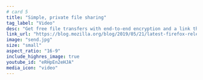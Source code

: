```yaml
---
# card 5
title: "Simple, private file sharing"
tag_label: "Video"
desc: "Get free file transfers with end-to-end encryption and a link that automatically expires with Firefox Send."
link_url: "https://blog.mozilla.org/blog/2019/05/21/latest-firefox-release-is-faster-than-ever/?utm_source=www.mozilla.org&utm_medium=referral&utm_campaign=homepage&utm_content=card"
image: "send.jpg"
size: "small"
aspect_ratio: "16-9"
include_highres_image: true
youtube_id: "eRHpEn2eHJA"
media_icon: "video"
---
```

